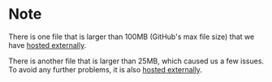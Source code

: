 # Note

There is one file that is larger than 100MB (GitHub's max file size) that we have [hosted externally](https://www.ghaffaritabrizi.com/tigerfid/Protel_Footprints.Bkp).

There is another file that is larger than 25MB, which caused us a few issues. To avoid any further problems, it is also [hosted externally](https://www.ghaffaritabrizi.com/tigerfid/Protel_Footprints.DDB).